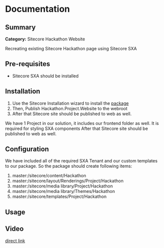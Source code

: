 # Documentation


## Summary

**Category:** Sitecore Hackathon Website

Recreating existing Sitecore Hackathon page using Sitecore SXA

## Pre-requisites

- Sitecore SXA should be installed

## Installation

1. Use the Sitecore Installation wizard to install the [package](../sc.package/LastPackage.zip)
2. Then, Publish Hackathon.Project.Website to the webroot
3. After that Sitecore site should be published to web as well.

We have 1 Project in our solution, it includes our frontend folder as well. It is required for styling SXA components
After that Sitecore site should be published to web as well.

## Configuration

We have included all of the required SXA Tenant and our custom templates to our package. So the package should create following items:
 1. master:/sitecore/content/Hackathon
 2. master:/sitecore/layout/Renderings/Project/Hackathon
 3. master:/sitecore/media library/Project/Hackathon
 4. master:/sitecore/media library/Themes/Hackathon
 5. master:/sitecore/templates/Project/Hackathon

## Usage


## Video

[direct link](https://youtu.be/KznyIta9H-A) 
